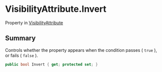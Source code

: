 # VisibilityAttribute.Invert

Property in [VisibilityAttribute](/docs/api/csharp/yarn.unity.visibilityattribute.md)

## Summary


Controls whether the property appears when the condition passes
( <code>true</code> ), or fails ( <code>false</code> ).


```csharp
public bool Invert { get; protected set; }
```

